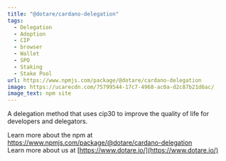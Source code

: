 ```yaml
---
title: "@dotare/cardano-delegation"
tags:
  - Delegation
  - Adoption
  - CIP
  - browser
  - Wallet
  - SPO
  - Staking
  - Stake Pool
url: https://www.npmjs.com/package/@dotare/cardano-delegation
image: https://ucarecdn.com/75799544-17c7-4968-ac0a-d2c87b21d6ac/
image_text: npm site
---
```


A delegation method that uses cip30 to improve the quality of life for developers and delegators.

  
Learn more about the npm at [https://www.npmjs.com/package/@dotare/cardano-delegation  
](https://www.npmjs.com/package/@dotare/cardano-delegationLearn)Learn more about us at [https://www.dotare.io/](https://www.dotare.io/)
